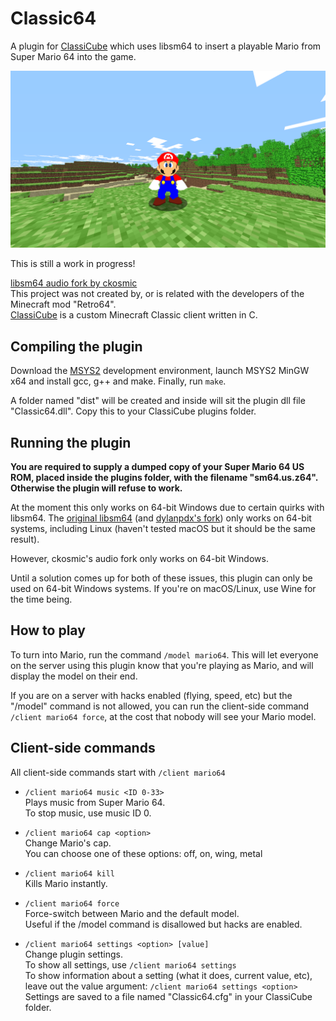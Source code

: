 # Classic64
A plugin for [ClassiCube](https://classicube.net) which uses libsm64 to insert a playable Mario from Super Mario 64 into the game.

![Hey stinky](screenshot.png)

This is still a work in progress!

[libsm64 audio fork by ckosmic](https://github.com/ckosmic/libsm64/tree/audio)<br/>
This project was not created by, or is related with the developers of the Minecraft mod "Retro64".<br/>
[ClassiCube](https://github.com/UnknownShadow200/ClassiCube) is a custom Minecraft Classic client written in C.

## Compiling the plugin
Download the [MSYS2](https://msys2.org/#installation) development environment, launch MSYS2 MinGW x64 and install gcc, g++ and make.
Finally, run `make`.

A folder named "dist" will be created and inside will sit the plugin dll file "Classic64.dll".
Copy this to your ClassiCube plugins folder.

## Running the plugin
**You are required to supply a dumped copy of your Super Mario 64 US ROM, placed inside the plugins folder, with the filename "sm64.us.z64".
Otherwise the plugin will refuse to work.**

At the moment this only works on 64-bit Windows due to certain quirks with libsm64.
The [original libsm64](https://github.com/libsm64/libsm64) (and [dylanpdx's fork](https://github.com/dylanpdx/libsm64)) only works on 64-bit systems, including Linux (haven't tested macOS but it should be the same result).

However, ckosmic's audio fork only works on 64-bit Windows.

Until a solution comes up for both of these issues, this plugin can only be used on 64-bit Windows systems. If you're on macOS/Linux, use Wine for the time being.

## How to play
To turn into Mario, run the command `/model mario64`. This will let everyone on the server using this plugin know that you're playing as Mario, and will display the model on their end.

If you are on a server with hacks enabled (flying, speed, etc) but the "/model" command is not allowed, you can run the client-side command `/client mario64 force`, at the cost that nobody will see your Mario model.

## Client-side commands
All client-side commands start with `/client mario64`

* `/client mario64 music <ID 0-33>`<br/>
Plays music from Super Mario 64.<br/>
To stop music, use music ID 0.

* `/client mario64 cap <option>`<br/>
Change Mario's cap.<br/>
You can choose one of these options: off, on, wing, metal

* `/client mario64 kill`<br/>
Kills Mario instantly.

* `/client mario64 force`<br/>
Force-switch between Mario and the default model.<br/>
Useful if the /model command is disallowed but hacks are enabled.

* `/client mario64 settings <option> [value]`<br/>
Change plugin settings.<br/>
To show all settings, use `/client mario64 settings`<br/>
To show information about a setting (what it does, current value, etc), leave out the value argument: `/client mario64 settings <option>`<br/>
Settings are saved to a file named "Classic64.cfg" in your ClassiCube folder.
